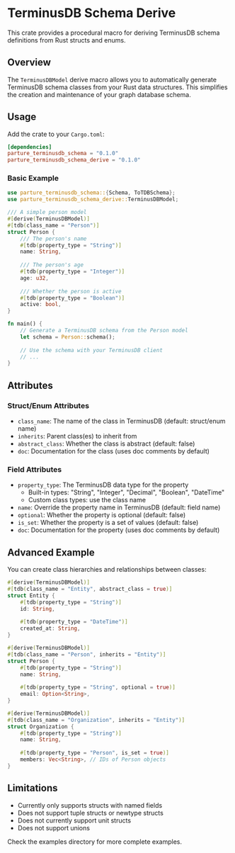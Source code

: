 # TerminusDB Schema Derive

This crate provides a procedural macro for deriving TerminusDB schema
definitions from Rust structs and enums.

## Overview

The `TerminusDBModel` derive macro allows you to automatically generate
TerminusDB schema classes from your Rust data structures. This simplifies the
creation and maintenance of your graph database schema.

## Usage

Add the crate to your `Cargo.toml`:

```toml
[dependencies]
parture_terminusdb_schema = "0.1.0"
parture_terminusdb_schema_derive = "0.1.0"
```

### Basic Example

```rust
use parture_terminusdb_schema::{Schema, ToTDBSchema};
use parture_terminusdb_schema_derive::TerminusDBModel;

/// A simple person model
#[derive(TerminusDBModel)]
#[tdb(class_name = "Person")]
struct Person {
    /// The person's name
    #[tdb(property_type = "String")]
    name: String,
    
    /// The person's age
    #[tdb(property_type = "Integer")]
    age: u32,
    
    /// Whether the person is active
    #[tdb(property_type = "Boolean")]
    active: bool,
}

fn main() {
    // Generate a TerminusDB schema from the Person model
    let schema = Person::schema();
    
    // Use the schema with your TerminusDB client
    // ...
}
```

## Attributes

### Struct/Enum Attributes

- `class_name`: The name of the class in TerminusDB (default: struct/enum name)
- `inherits`: Parent class(es) to inherit from
- `abstract_class`: Whether the class is abstract (default: false)
- `doc`: Documentation for the class (uses doc comments by default)

### Field Attributes

- `property_type`: The TerminusDB data type for the property
  - Built-in types: "String", "Integer", "Decimal", "Boolean", "DateTime"
  - Custom class types: use the class name
- `name`: Override the property name in TerminusDB (default: field name)
- `optional`: Whether the property is optional (default: false)
- `is_set`: Whether the property is a set of values (default: false)
- `doc`: Documentation for the property (uses doc comments by default)

## Advanced Example

You can create class hierarchies and relationships between classes:

```rust
#[derive(TerminusDBModel)]
#[tdb(class_name = "Entity", abstract_class = true)]
struct Entity {
    #[tdb(property_type = "String")]
    id: String,
    
    #[tdb(property_type = "DateTime")]
    created_at: String,
}

#[derive(TerminusDBModel)]
#[tdb(class_name = "Person", inherits = "Entity")]
struct Person {
    #[tdb(property_type = "String")]
    name: String,
    
    #[tdb(property_type = "String", optional = true)]
    email: Option<String>,
}

#[derive(TerminusDBModel)]
#[tdb(class_name = "Organization", inherits = "Entity")]
struct Organization {
    #[tdb(property_type = "String")]
    name: String,
    
    #[tdb(property_type = "Person", is_set = true)]
    members: Vec<String>, // IDs of Person objects
}
```

## Limitations

- Currently only supports structs with named fields
- Does not support tuple structs or newtype structs
- Does not currently support unit structs
- Does not support unions

Check the examples directory for more complete examples.
